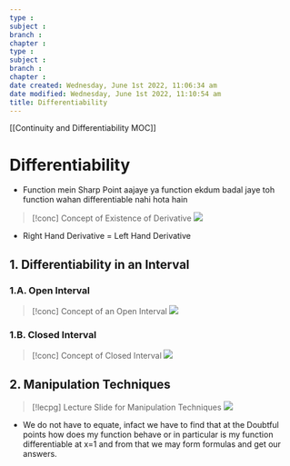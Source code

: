 ```yaml
---
type : 
subject : 
branch :
chapter :
type : 
subject : 
branch :
chapter :
date created: Wednesday, June 1st 2022, 11:06:34 am
date modified: Wednesday, June 1st 2022, 11:10:54 am
title: Differentiability
---
```


[[Continuity and Differentiability MOC]]

# Differentiability

+ Function mein Sharp Point aajaye ya function ekdum badal jaye toh function wahan differentiable nahi hota hain

>[!conc] Concept of Existence of Derivative
>![](https://i.imgur.com/BUTSDD8.png)


+ Right Hand Derivative = Left Hand Derivative




## 1. Differentiability in an Interval

### 1.A. Open Interval
>[!conc] Concept of an Open Interval
>![](https://i.imgur.com/l2J3acI.png)

### 1.B. Closed Interval

>[!conc] Concept of Closed Interval
>![](https://i.imgur.com/zu7Hqx7.png)



## 2. Manipulation Techniques
>[!lecpg] Lecture Slide for Manipulation Techniques
>![](https://i.imgur.com/R9u6vpO.png)
+ We do not have to equate, infact we have to find that at the Doubtful points how does my function behave or in particular is my function differentiable at x=1 and from that we may form formulas and get our answers.


